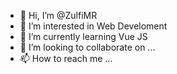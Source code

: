 - 👋 Hi, I’m @ZulfiMR
- 👀 I’m interested in Web Develoment
- 🌱 I’m currently learning Vue JS
- 💞️ I’m looking to collaborate on ...
- 📫 How to reach me ...

<!---
ZulfiMR/ZulfiMR is a ✨ special ✨ repository because its `README.md` (this file) appears on your GitHub profile.
You can click the Preview link to take a look at your changes.
--->
